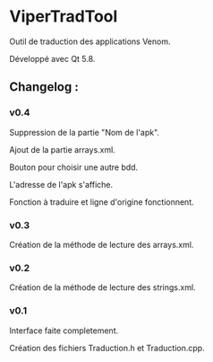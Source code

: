 # ViperTradTool
Outil de traduction des applications Venom.

Développé avec Qt 5.8. 

## Changelog :

### v0.4

Suppression de la partie "Nom de l'apk".

Ajout de la partie arrays.xml.

Bouton pour choisir une autre bdd.

L'adresse de l'apk s'affiche.

Fonction à traduire et ligne d'origine fonctionnent.


### v0.3

Création de la méthode de lecture des arrays.xml.


### v0.2

Création de la méthode de lecture des strings.xml.


### v0.1

Interface faite completement.

Création des fichiers Traduction.h et Traduction.cpp.
